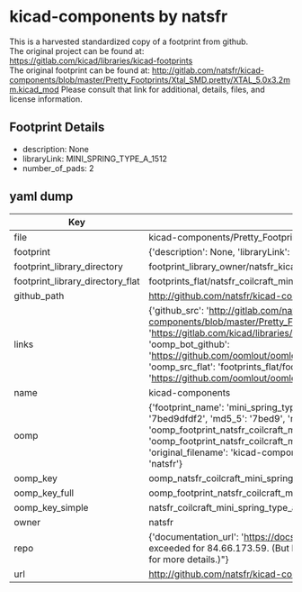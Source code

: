 # kicad-components by natsfr  
This is a harvested standardized copy of a footprint from github.  
The original project can be found at:  
https://gitlab.com/kicad/libraries/kicad-footprints  
The original footprint can be found at:
http://gitlab.com/natsfr/kicad-components/blob/master/Pretty_Footprints/Xtal_SMD.pretty/XTAL_5.0x3.2mm.kicad_mod
Please consult that link for additional, details, files, and license information.  
## Footprint Details
* description: None  
* libraryLink: MINI_SPRING_TYPE_A_1512  
* number_of_pads: 2  
## yaml dump  
| Key | Value |  
| --- | --- |  
| file | kicad-components/Pretty_Footprints/Coilcraft.pretty/MINI_SPRING_TYPE_A_1512.kicad_mod |  
| footprint | {'description': None, 'libraryLink': 'MINI_SPRING_TYPE_A_1512', 'number_of_pads': 2} |  
| footprint_library_directory | footprint_library_owner/natsfr_kicad-components |  
| footprint_library_directory_flat | footprints_flat/natsfr_coilcraft_mini_spring_type_a_1512/working |  
| github_path | http://github.com/natsfr/kicad-components/blob/master/Pretty_Footprints/Coilcraft.pretty/MINI_SPRING_TYPE_A_1512.kicad_mod |  
| links | {'github_src': 'http://gitlab.com/natsfr/kicad-components/blob/master/Pretty_Footprints/Xtal_SMD.pretty/XTAL_5.0x3.2mm.kicad_mod', 'github_src_repo': 'https://gitlab.com/kicad/libraries/kicad-footprints', 'oomp_bot': 'footprints/natsfr_coilcraft_mini_spring_type_a_1512/working', 'oomp_bot_github': 'https://github.com/oomlout/oomlout_oomp_footprint_bot/tree/main/footprints/natsfr_coilcraft_mini_spring_type_a_1512/working', 'oomp_src_flat': 'footprints_flat/footprints_flat/natsfr_coilcraft_mini_spring_type_a_1512/working', 'oomp_src_flat_github': 'https://github.com/oomlout/oomlout_oomp_footprint_src/tree/main/footprints_flat/natsfr_coilcraft_mini_spring_type_a_1512/working'} |  
| name | kicad-components |  
| oomp | {'footprint_name': 'mini_spring_type_a_1512', 'library_name': 'coilcraft', 'md5': '7bed9dfdf26caa62e8ecffe7dc6a609e', 'md5_10': '7bed9dfdf2', 'md5_5': '7bed9', 'md5_6': '7bed9d', 'oomp_key': 'oomp_natsfr_coilcraft_mini_spring_type_a_1512', 'oomp_key_extra': 'oomp_footprint_natsfr_coilcraft_mini_spring_type_a_1512', 'oomp_key_full': 'oomp_footprint_natsfr_coilcraft_mini_spring_type_a_1512_7bed9d', 'oomp_key_simple': 'natsfr_coilcraft_mini_spring_type_a_1512', 'original_filename': 'kicad-components/Pretty_Footprints/Coilcraft.pretty/MINI_SPRING_TYPE_A_1512.kicad_mod', 'owner_name': 'natsfr'} |  
| oomp_key | oomp_natsfr_coilcraft_mini_spring_type_a_1512 |  
| oomp_key_full | oomp_footprint_natsfr_coilcraft_mini_spring_type_a_1512 |  
| oomp_key_simple | natsfr_coilcraft_mini_spring_type_a_1512 |  
| owner | natsfr |  
| repo | {'documentation_url': 'https://docs.github.com/rest/overview/resources-in-the-rest-api#rate-limiting', 'message': "API rate limit exceeded for 84.66.173.59. (But here's the good news: Authenticated requests get a higher rate limit. Check out the documentation for more details.)"} |  
| url | http://github.com/natsfr/kicad-components |  

